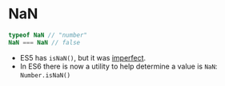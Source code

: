 # NaN

```JavaScript
typeof NaN // "number"
NaN === NaN // false
```

* ES5 has `isNaN()`, but it was [imperfect](https://www.toptal.com/javascript/interview-questions).
* In ES6 there is now a utility to help determine a value is `NaN`: `Number.isNaN()`
